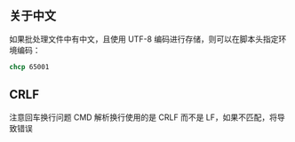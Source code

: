 ## 关于中文

如果批处理文件中有中文，且使用 UTF-8 编码进行存储，则可以在脚本头指定环境编码：

```bat
chcp 65001
```

## CRLF

注意回车换行问题 CMD 解析换行使用的是 CRLF 而不是 LF，如果不匹配，将导致错误
